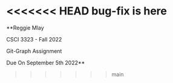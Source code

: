 <<<<<<< HEAD
**bug-fix is here**
=======
**Reggie Mlay

CSCI 3323 - Fall 2022

Git-Graph Assignment

Due On September 5th 2022**

>>>>>>> main
